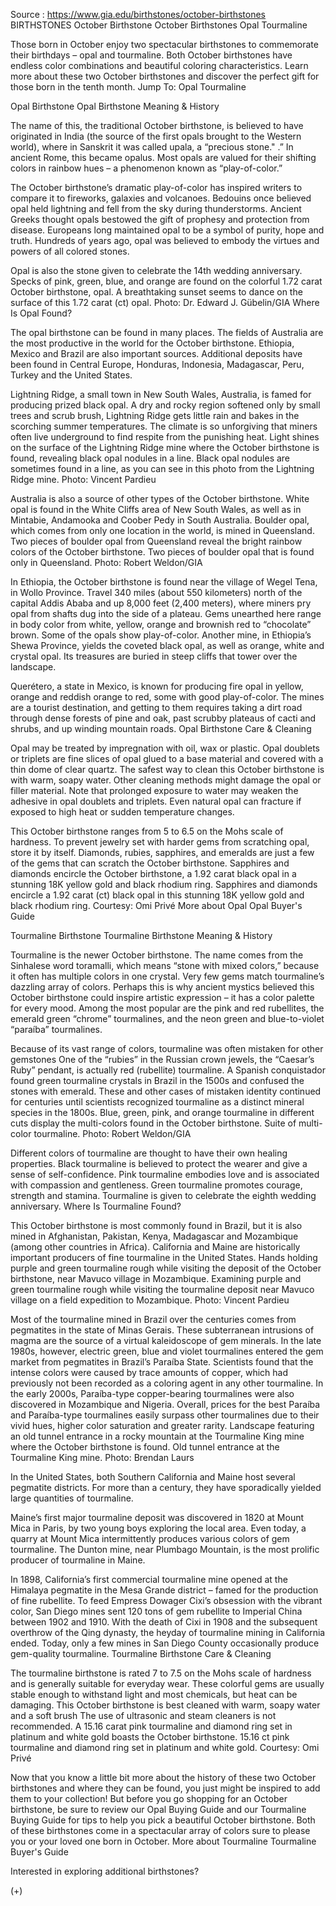 Source : https://www.gia.edu/birthstones/october-birthstones
BIRTHSTONES
October Birthstone
October Birthstones Opal Tourmaline

Those born in October enjoy two spectacular birthstones to commemorate their birthdays – opal and tourmaline. Both October birthstones have endless color combinations and beautiful coloring characteristics. Learn more about these two October birthstones and discover the perfect gift for those born in the tenth month.
Jump To:
Opal Tourmaline

Opal Birthstone
Opal Birthstone Meaning & History

The name of this, the traditional October birthstone, is believed to have originated in India (the source of the first opals brought to the Western world), where in Sanskrit it was called upala, a “precious stone." .” In ancient Rome, this became opalus. Most opals are valued for their shifting colors in rainbow hues – a phenomenon known as “play-of-color.”

The October birthstone’s dramatic play-of-color has inspired writers to compare it to fireworks, galaxies and volcanoes. Bedouins once believed opal held lightning and fell from the sky during thunderstorms. Ancient Greeks thought opals bestowed the gift of prophesy and protection from disease. Europeans long maintained opal to be a symbol of purity, hope and truth. Hundreds of years ago, opal was believed to embody the virtues and powers of all colored stones.

Opal is also the stone given to celebrate the 14th wedding anniversary.
Specks of pink, green, blue, and orange are found on the colorful 1.72 carat October birthstone, opal.
A breathtaking sunset seems to dance on the surface of this 1.72 carat (ct) opal. Photo: Dr. Edward J. Gübelin/GIA
Where Is Opal Found?

The opal birthstone can be found in many places. The fields of Australia are the most productive in the world for the October birthstone. Ethiopia, Mexico and Brazil are also important sources. Additional deposits have been found in Central Europe, Honduras, Indonesia, Madagascar, Peru, Turkey and the United States.

Lightning Ridge, a small town in New South Wales, Australia, is famed for producing prized black opal. A dry and rocky region softened only by small trees and scrub brush, Lightning Ridge gets little rain and bakes in the scorching summer temperatures. The climate is so unforgiving that miners often live underground to find respite from the punishing heat.
Light shines on the surface of the Lightning Ridge mine where the October birthstone is found, revealing black opal nodules in a line.
Black opal nodules are sometimes found in a line, as you can see in this photo from the Lightning Ridge mine. Photo: Vincent Pardieu


Australia is also a source of other types of the October birthstone. White opal is found in the White Cliffs area of New South Wales, as well as in Mintabie, Andamooka and Coober Pedy in South Australia. Boulder opal, which comes from only one location in the world, is mined in Queensland.
Two pieces of boulder opal from Queensland reveal the bright rainbow colors of the October birthstone.
Two pieces of boulder opal that is found only in Queensland. Photo: Robert Weldon/GIA


In Ethiopia, the October birthstone is found near the village of Wegel Tena, in Wollo Province. Travel 340 miles (about 550 kilometers) north of the capital Addis Ababa and up 8,000 feet (2,400 meters), where miners pry opal from shafts dug into the side of a plateau. Gems unearthed here range in body color from white, yellow, orange and brownish red to “chocolate” brown. Some of the opals show play-of-color. Another mine, in Ethiopia’s Shewa Province, yields the coveted black opal, as well as orange, white and crystal opal. Its treasures are buried in steep cliffs that tower over the landscape. 

Querétero, a state in Mexico, is known for producing fire opal in yellow, orange and reddish orange to red, some with good play-of-color. The mines are a tourist destination, and getting to them requires taking a dirt road through dense forests of pine and oak, past scrubby plateaus of cacti and shrubs, and up winding mountain roads.
Opal Birthstone Care & Cleaning

Opal may be treated by impregnation with oil, wax or plastic. Opal doublets or triplets are fine slices of opal glued to a base material and covered with a thin dome of clear quartz. The safest way to clean this October birthstone is with warm, soapy water. Other cleaning methods might damage the opal or filler material. Note that prolonged exposure to water may weaken the adhesive in opal doublets and triplets. Even natural opal can fracture if exposed to high heat or sudden temperature changes.

This October birthstone ranges from 5 to 6.5 on the Mohs scale of hardness. To prevent jewelry set with harder gems from scratching opal, store it by itself. Diamonds, rubies, sapphires, and emeralds are just a few of the gems that can scratch the October birthstone. 
Sapphires and diamonds encircle the October birthstone, a 1.92 carat black opal in a stunning 18K yellow gold and black rhodium ring.
Sapphires and diamonds encircle a 1.92 carat (ct) black opal in this stunning 18K yellow gold and black rhodium ring. Courtesy: Omi Privé
More about Opal Opal Buyer's Guide

Tourmaline Birthstone
Tourmaline Birthstone Meaning & History

Tourmaline is the newer October birthstone. The name comes from the Sinhalese word toramalli, which means “stone with mixed colors,” because it often has multiple colors in one crystal. Very few gems match tourmaline’s dazzling array of colors. Perhaps this is why ancient mystics believed this October birthstone could inspire artistic expression – it has a color palette for every mood. Among the most popular are the pink and red rubellites, the emerald green “chrome” tourmalines, and the neon green and blue-to-violet “paraíba” tourmalines. 

Because of its vast range of colors, tourmaline was often mistaken for other gemstones One of the “rubies” in the Russian crown jewels, the “Caesar’s Ruby” pendant, is actually red (rubellite) tourmaline. A Spanish conquistador found green tourmaline crystals in Brazil in the 1500s and confused the stones with emerald. These and other cases of mistaken identity continued for centuries until scientists recognized tourmaline as a distinct mineral species in the 1800s.
Blue, green, pink, and orange tourmaline in different cuts display the multi-colors found in the October birthstone.
Suite of multi-color tourmaline. Photo: Robert Weldon/GIA


Different colors of tourmaline are thought to have their own healing properties. Black tourmaline is believed to protect the wearer and give a sense of self-confidence. Pink tourmaline embodies love and is associated with compassion and gentleness. Green tourmaline promotes courage, strength and stamina. Tourmaline is given to celebrate the eighth wedding anniversary.
Where Is Tourmaline Found?

This October birthstone is most commonly found in Brazil, but it is also mined in Afghanistan, Pakistan, Kenya, Madagascar and Mozambique (among other countries in Africa). California and Maine are historically important producers of fine tourmaline in the United States.
Hands holding purple and green tourmaline rough while visiting the deposit of the October birthstone, near Mavuco village in Mozambique.
Examining purple and green tourmaline rough while visiting the tourmaline deposit near Mavuco village on a field expedition to Mozambique. Photo: Vincent Pardieu


Most of the tourmaline mined in Brazil over the centuries comes from pegmatites in the state of Minas Gerais. These subterranean intrusions of magma are the source of a virtual kaleidoscope of gem minerals. In the late 1980s, however, electric green, blue and violet tourmalines entered the gem market from pegmatites in Brazil’s Paraíba State. Scientists found that the intense colors were caused by trace amounts of copper, which had previously not been recorded as a coloring agent in any other tourmaline. In the early 2000s, Paraíba-type copper-bearing tourmalines were also discovered in Mozambique and Nigeria. Overall, prices for the best Paraíba and Paraíba-type tourmalines easily surpass other tourmalines due to their vivid hues, higher color saturation and greater rarity.
Landscape featuring an old tunnel entrance in a rocky mountain at the Tourmaline King mine where the October birthstone is found.
Old tunnel entrance at the Tourmaline King mine. Photo: Brendan Laurs


In the United States, both Southern California and Maine host several pegmatite districts. For more than a century, they have sporadically yielded large quantities of tourmaline.

Maine’s first major tourmaline deposit was discovered in 1820 at Mount Mica in Paris, by two young boys exploring the local area. Even today, a quarry at Mount Mica intermittently produces various colors of gem tourmaline. The Dunton mine, near Plumbago Mountain, is the most prolific producer of tourmaline in Maine. 

In 1898, California’s first commercial tourmaline mine opened at the Himalaya pegmatite in the Mesa Grande district – famed for the production of fine rubellite. To feed Empress Dowager Cixi’s obsession with the vibrant color, San Diego mines sent 120 tons of gem rubellite to Imperial China between 1902 and 1910. With the death of Cixi in 1908 and the subsequent overthrow of the Qing dynasty, the heyday of tourmaline mining in California ended. Today, only a few mines in San Diego County occasionally produce gem-quality tourmaline.
Tourmaline Birthstone Care & Cleaning

The tourmaline birthstone is rated 7 to 7.5 on the Mohs scale of hardness and is generally suitable for everyday wear. These colorful gems are usually stable enough to withstand light and most chemicals, but heat can be damaging. This October birthstone is best cleaned with warm, soapy water and a soft brush The use of ultrasonic and steam cleaners is not recommended.
A 15.16 carat pink tourmaline and diamond ring set in platinum and white gold boasts the October birthstone.
15.16 ct pink tourmaline and diamond ring set in platinum and white gold. Courtesy: Omi Privé


Now that you know a little bit more about the history of these two October birthstones and where they can be found, you just might be inspired to add them to your collection! But before you go shopping for an October birthstone, be sure to review our Opal Buying Guide and our Tourmaline Buying Guide for tips to help you pick a beautiful October birthstone. Both of these birthstones come in a spectacular array of colors sure to please you or your loved one born in October.
More about Tourmaline Tourmaline Buyer's Guide

Interested in exploring additional birthstones?

(+)
